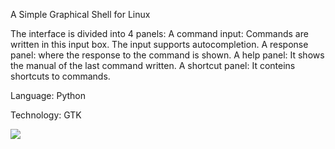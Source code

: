 A Simple Graphical Shell for Linux

The interface is divided into 4 panels:
A command input: Commands are written in this input box. The input supports autocompletion.
A response panel: where the response to the command is shown.
A help panel: It shows the manual of the last command written.
A shortcut panel: It conteins shortcuts to commands.

Language: Python

Technology: GTK

<img src='https://iterminal.googlecode.com/git-history/master/screen.jpg'>